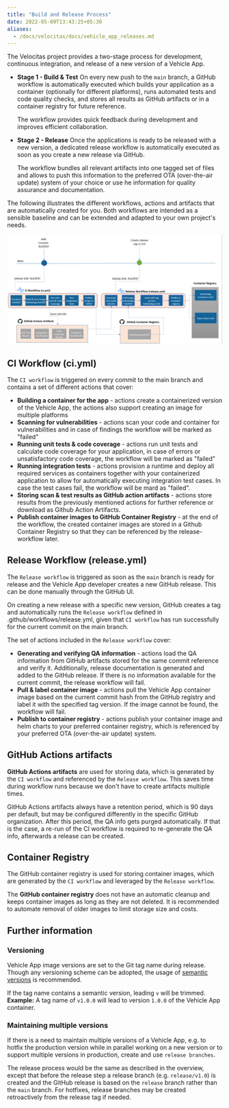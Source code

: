```yaml
---
title: "Build and Release Process"
date: 2022-05-09T13:43:25+05:30
aliases:
  - /docs/velocitas/docs/vehicle_app_releases.md
---
```


The Velocitas project provides a two-stage process for development, continuous integration, and release of a new version of a Vehicle App.

- **Stage 1 - Build & Test**
  On every new push to the `main` branch, a GitHub workflow is automatically executed which builds your application as a container (optionally for different platforms), runs automated tests and code quality checks, and stores all results as GitHub artifacts or in a container registry for future reference.

  The workflow provides quick feedback during development and improves efficient collaboration.

- **Stage 2 - Release**
  Once the applications is ready to be released with a new version, a dedicated release workflow is automatically executed as soon as you create a new release via GitHub.

  The workflow bundles all relevant artifacts into one tagged set of files and allows to push this information to the preferred OTA (over-the-air update) system of your choice or use he information for quality assurance and documentation.

The following illustrates the different workflows, actions and artifacts that are automatically created for you. Both workflows are intended as a sensible baseline and can be extended and adapted to your own project's needs.

![](/assets/publish_container.png)

## CI Workflow (ci.yml)

The `CI workflow` is triggered on every commit to the main branch and contains a set of different actions that cover:

- **Building a container for the app** - actions create a containerized version of the Vehicle App, the actions also support creating an image for multiple platforms
- **Scanning for vulnerabilities** - actions scan your code and container for vulnerabilities and in case of findings the workflow will be marked as "failed"
- **Running unit tests & code coverage** - actions run unit tests and calculate code coverage for your application, in case of errors or unsatisfactory code coverage, the workflow will be marked as "failed"
- **Running integration tests** - actions provision a runtime and deploy all required services as containers together with your containerized application to allow for automatically executing integration test cases. In case the test cases fail, the workflow will be mard as "failed".
- **Storing scan & test results as GitHub action artifacts** - actions store results from the previously mentioned actions for further reference or download as Github Action Artifacts.
- **Publish container images to GitHub Container Registry** - at the end of the workflow, the created container images are stored in a Github Container Registry so that they can be referenced by the release-workflow later.

## Release Workflow (release.yml)

The `Release workflow` is triggered as soon as the `main` branch is ready for release and the Vehicle App developer creates a new GitHub release. This can be done manually through the GitHub UI.

On creating a new release with a specific new version, GitHub creates a tag and automatically runs the `Release workflow` defined in .github/workflows/release.yml, given that `CI workflow` has run successfully for the current commit on the main branch.

The set of actions included in the `Release workflow` cover:

- **Generating and verifying QA information** - actions load the QA information from GitHub artifacts stored for the same commit reference and verify it. Additionally, release documentation is generated and added to the GitHub release. If there is no information available for the current commit, the release workflow will fail.
- **Pull & label container image** - actions pull the Vehicle App container image based on the current commit hash from the GitHub registry and label it with the specified tag version. If the image cannot be found, the workflow will fail.
- **Publish to container registry** - actions publish your container image and helm charts to your preferred container registry, which is referenced by your preferred OTA (over-the-air update) system.

## GitHub Actions artifacts

**GitHub Actions artifacts** are used for storing data, which is generated by the `CI workflow` and referenced by the `Release workflow`. This saves time during workflow runs because we don't have to create artifacts multiple times.

GitHub Actions artifacts always have a retention period, which is 90 days per default, but may be configured differently in the specific GitHub organization. After this period, the QA info gets purged automatically. If that is the case, a re-run of the CI workflow is required to re-generate the QA info, afterwards a release can be created.

## Container Registry

The GitHub container registry is used for storing container images, which are generated by the `CI workflow` and leveraged by the `Release workflow`.

The **GitHub container registry** does not have an automatic cleanup and keeps container images as long as they are not deleted. It is recommended to automate removal of older images to limit storage size and costs.

## Further information

### Versioning

Vehicle App image versions are set to the Git tag name during release. Though any versioning scheme can be adopted, the usage of [semantic versions](https://semver.org/) is recommended.

If the tag name contains a semantic version, leading `v` will be trimmed.
**Example:** A tag name of `v1.0.0` will lead to version `1.0.0` of the Vehicle App container.

### Maintaining multiple versions

If there is a need to maintain multiple versions of a Vehicle App, e.g. to hotfix the production version while in parallel working on a new version or to support multiple versions in production, create and use `release branches`.

The release process would be the same as described in the overview, except that before the release step a release branch (e.g. `release/v1.0`) is created and the GitHub release is based on the `release` branch rather than the `main` branch. For hotfixes, release branches may be created retroactively from the release tag if needed.
